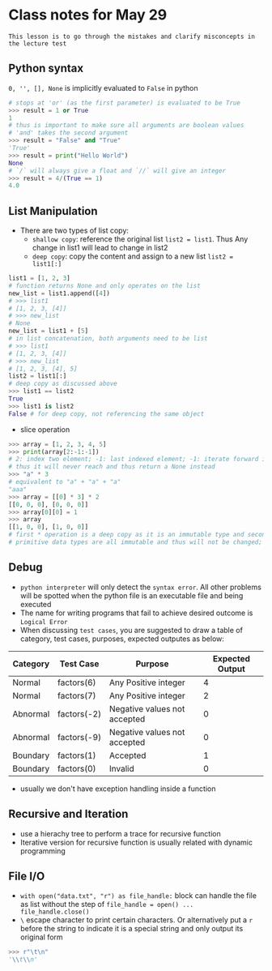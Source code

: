 # Class notes for May 29

`This lesson is to go through the mistakes and clarify misconcepts in the lecture test`

## Python syntax

`0, '', [], None` is implicitly evaluated to `False` in python

```python
# stops at 'or' (as the first parameter) is evaluated to be True
>>> result = 1 or True
1
# thus is important to make sure all arguments are boolean values
# 'and' takes the second argument
>>> result = "False" and "True"
'True'
>>> result = print("Hello World")
None
# `/` will always give a float and `//` will give an integer
>>> result = 4/(True == 1)
4.0
```

## List Manipulation

* There are two types of list copy:
  * `shallow copy`: reference the original list `list2 = list1`. Thus Any change in list1 will lead to change in list2
  * `deep copy`: copy the content and assign to a new list `list2 = list1[:]`

```python
list1 = [1, 2, 3]
# function returns None and only operates on the list
new_list = list1.append([4])
# >>> list1
# [1, 2, 3, [4]]
# >>> new_list
# None
new_list = list1 + [5]
# in list concatenation, both arguments need to be list
# >>> list1
# [1, 2, 3, [4]]
# >>> new_list
# [1, 2, 3, [4], 5]
list2 = list1[:]
# deep copy as discussed above
>>> list1 == list2
True
>>> list1 is list2
False # for deep copy, not referencing the same object
```

* slice operation

```python
>>> array = [1, 2, 3, 4, 5]
>>> print(array[2:-1:-1])
# 2: index two element; -1: last indexed element; -1: iterate forward instead of backwards
# thus it will never reach and thus return a None instead
>>> "a" * 3
# equivalent to "a" + "a" + "a"
"aaa"
>>> array = [[0] * 3] * 2
[[0, 0, 0], [0, 0, 0]]
>>> array[0][0] = 1
>>> array
[[1, 0, 0], [1, 0, 0]]
# first * operation is a deep copy as it is an immutable type and second * operation is a shadow copy and thus will change according to the first list
# primitive data types are all immutable and thus will not be changed; while in list, it is a mutable data type and thus can be changed
```

## Debug

* `python interpreter` will only detect the `syntax error`. All other problems will be spotted when the python file is an executable file and being executed
* The name for writing programs that fail to achieve desired outcome is `Logical Error`
* When discussing `test cases`, you are suggested to draw a table of category, test cases, purposes, expected outputes as below:

| Category | Test Case   | Purpose                      | Expected Output |
|----------|-------------|------------------------------|-----------------|
| Normal   | factors(6)  | Any Positive integer         | 4               |
| Normal   | factors(7)  | Any Positive integer         | 2               |
| Abnormal | factors(-2) | Negative values not accepted | 0               |
| Abnormal | factors(-9) | Negative values not accepted | 0               |
| Boundary | factors(1)  | Accepted                     | 1               |
| Boundary | factors(0)  | Invalid                      | 0               |

* usually we don't have exception handling inside a function

## Recursive and Iteration

* use a hierachy tree to perform a trace for recursive function
* Iterative version for recursive function is usually related with dynamic programming

## File I/O

* `with open("data.txt", "r") as file_handle:` block can handle the file as list without the step of `file_handle = open() ... file_handle.close()`
* `\` escape character to print certain characters. Or alternatively put a `r` before the string to indicate it is a special string and only output its original form

```python
>>> r"\t\n"
'\\t\\n'
```
